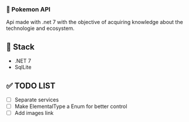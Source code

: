 ### 🪩 Pokemon API

Api made with .net 7 with the objective of acquiring knowledge about the technologie and ecosystem.

## 📌 Stack

- .NET 7   
- SqlLite

## ✅ TODO LIST
- [ ] Separate services  
- [ ] Make ElementalType a Enum for better control   
- [ ] Add images link   
